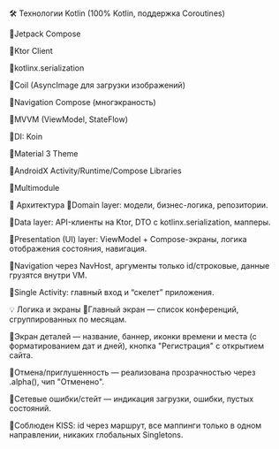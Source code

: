 🛠️ Технологии
Kotlin (100% Kotlin, поддержка Coroutines)

  🔸Jetpack Compose

  🔸Ktor Client 

  🔸kotlinx.serialization 

  🔸Coil (AsyncImage для загрузки изображений)

  🔸Navigation Compose (многэкраность)

  🔸MVVM (ViewModel, StateFlow)

  🔸DI: Koin

  🔸Material 3 Theme

  🔸AndroidX Activity/Runtime/Compose Libraries

  🔸Multimodule

🧩 Архитектура
  🔸Domain layer: модели, бизнес-логика, репозитории.

  🔸Data layer: API-клиенты на Ktor, DTO с kotlinx.serialization, мапперы.

  🔸Presentation (UI) layer: ViewModel + Compose-экраны, логика отображения состояния, навигация.

  🔸Navigation через NavHost, аргументы только id/строковые, данные грузятся внутри VM.

  🔸Single Activity: главный вход и “скелет” приложения.

💡 Логика и экраны
  🔸Главный экран — список конференций, сгруппированных по месяцам.
  
  🔸Экран деталей — название, баннер, иконки времени и места (с форматированием дат и дней), кнопка "Регистрация" с открытием сайта.
  
  🔸Отмена/приглушенность — реализована прозрачностью через .alpha(), чип "Отменено".
  
  🔸Сетевые ошибки/стейт — индикация загрузки, ошибки, пустых состояний.
  
  🔸Соблюден KISS: id через маршрут, все маппинги только в одном направлении, никаких глобальных Singletons.

